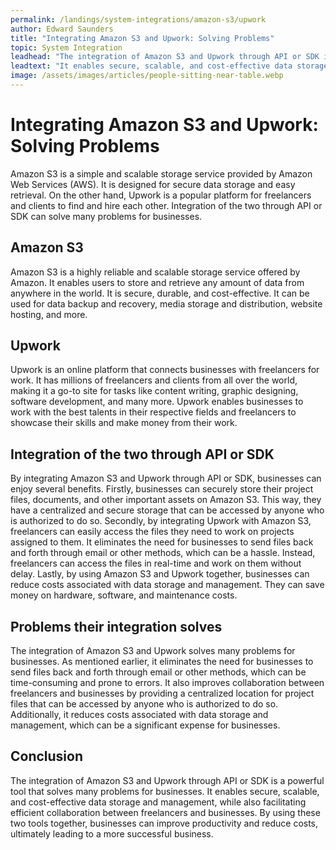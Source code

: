 ```yaml
---
permalink: /landings/system-integrations/amazon-s3/upwork
author: Edward Saunders
title: "Integrating Amazon S3 and Upwork: Solving Problems"
topic: System Integration
leadhead: "The integration of Amazon S3 and Upwork through API or SDK is a powerful tool that solves many problems for businesses"
leadtext: "It enables secure, scalable, and cost-effective data storage and management, while also facilitating efficient collaboration between freelancers and businesses. By using these two tools together, businesses can improve productivity and reduce costs, ultimately leading to a more successful business."
image: /assets/images/articles/people-sitting-near-table.webp
---
```

<div class="arttext">	<h1>Integrating Amazon S3 and Upwork: Solving Problems</h1>
	<p>Amazon S3 is a simple and scalable storage service provided by Amazon Web Services (AWS). It is designed for secure data storage and easy retrieval. On the other hand, Upwork is a popular platform for freelancers and clients to find and hire each other. Integration of the two through API or SDK can solve many problems for businesses.</p>
	<h2>Amazon S3</h2>
	<p>Amazon S3 is a highly reliable and scalable storage service offered by Amazon. It enables users to store and retrieve any amount of data from anywhere in the world. It is secure, durable, and cost-effective. It can be used for data backup and recovery, media storage and distribution, website hosting, and more.</p>
	<h2>Upwork</h2>
	<p>Upwork is an online platform that connects businesses with freelancers for work. It has millions of freelancers and clients from all over the world, making it a go-to site for tasks like content writing, graphic designing, software development, and many more. Upwork enables businesses to work with the best talents in their respective fields and freelancers to showcase their skills and make money from their work.</p>
	<h2>Integration of the two through API or SDK</h2>
	<p>By integrating Amazon S3 and Upwork through API or SDK, businesses can enjoy several benefits. Firstly, businesses can securely store their project files, documents, and other important assets on Amazon S3. This way, they have a centralized and secure storage that can be accessed by anyone who is authorized to do so. Secondly, by integrating Upwork with Amazon S3, freelancers can easily access the files they need to work on projects assigned to them. It eliminates the need for businesses to send files back and forth through email or other methods, which can be a hassle. Instead, freelancers can access the files in real-time and work on them without delay. Lastly, by using Amazon S3 and Upwork together, businesses can reduce costs associated with data storage and management. They can save money on hardware, software, and maintenance costs.</p>
	<h2>Problems their integration solves</h2>
	<p>The integration of Amazon S3 and Upwork solves many problems for businesses. As mentioned earlier, it eliminates the need for businesses to send files back and forth through email or other methods, which can be time-consuming and prone to errors. It also improves collaboration between freelancers and businesses by providing a centralized location for project files that can be accessed by anyone who is authorized to do so. Additionally, it reduces costs associated with data storage and management, which can be a significant expense for businesses.</p>
	<h2>Conclusion</h2>
	<p>The integration of Amazon S3 and Upwork through API or SDK is a powerful tool that solves many problems for businesses. It enables secure, scalable, and cost-effective data storage and management, while also facilitating efficient collaboration between freelancers and businesses. By using these two tools together, businesses can improve productivity and reduce costs, ultimately leading to a more successful business.</p>
</div>
